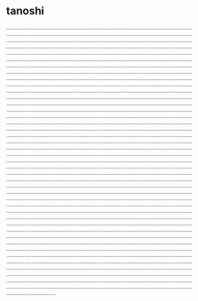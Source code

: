 # tanoshi
.........................................................................................................................................................................................................................................................................................................................................................................................................................................................................................................................................................................................................................................................................................................................................................................................................................................................................................................................................................................................................................................................................................................................................................................................................................................................................................................................................................................................................................................................................................................................................................................................................................................................................................................................................................................................................................................................................................................................................................................................................................................................................................................................................................................................................................................................................................................................................................................................................................................................................................................................................................................................................................................................................................................................................................................................................................................................................................................................................................................................................................................................................................................................................................................................................................................................................................................................................................................................................................................................................................................................................................................................................................................................................................................................................................................................................................................................................................................................................................................................................................................................................................................................................................................................................................................................................................................................................................................................................................................................................................................................................................................................................................................................................................................................................................................................................................................................................................................................................................................................................................................................................................................................................................................................................................................................................................................................................................................................................................................................